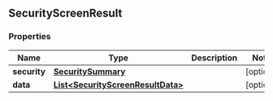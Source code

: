 
## SecurityScreenResult

### Properties
Name | Type | Description | Notes
------------ | ------------- | ------------- | -------------
**security** | [**SecuritySummary**](SecuritySummary.md) |  |  [optional]
**data** | [**List&lt;SecurityScreenResultData&gt;**](SecurityScreenResultData.md) |  |  [optional]



